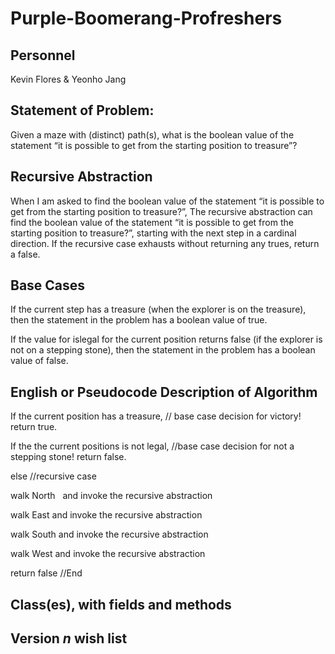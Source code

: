 # Purple-Boomerang-Profreshers

## Personnel
Kevin Flores & Yeonho Jang

## Statement of Problem:
Given a maze with (distinct) path(s), what is the boolean value of the statement “it is possible to get from the starting position to treasure”?

## Recursive Abstraction
When I am asked to find the boolean value of the statement
“it is possible to get from the starting position to treasure?”,
The recursive abstraction can find the boolean value of the statement
“it is possible to get from the starting position to treasure?”,
starting with the next step in a cardinal direction.
If the recursive case exhausts without returning any trues, return a false. 
## Base Cases
If the current step has a treasure (when the explorer is on the treasure),
then the statement in the problem has a boolean value of true.

If the value for islegal for the current position returns false (if the explorer is not on a stepping stone), 
then the statement in the problem has a boolean value of false.

## English or Pseudocode Description of Algorithm
If the current position has a treasure, // base case decision for victory!
  return true.
  
If the the current positions is not legal, //base case decision for not a stepping stone!
  return false.
  
 else //recursive case
 
  walk North
    and invoke the recursive abstraction
    
  walk East
    and invoke the recursive abstraction
    
  walk South
    and invoke the recursive abstraction
    
  walk West
    and invoke the recursive abstraction
    
  return false //End
  
 
## Class(es), with fields and methods

## Version *n* wish list


